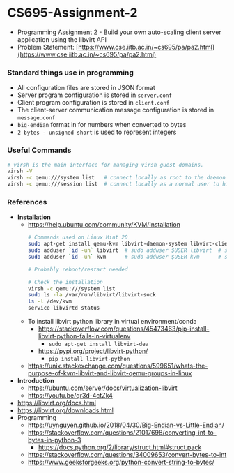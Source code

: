 # CS695-Assignment-2

- Programming Assignment 2 - Build your own auto-scaling client server application using the libvirt API
- Problem Statement: [https://www.cse.iitb.ac.in/~cs695/pa/pa2.html](https://www.cse.iitb.ac.in/~cs695/pa/pa2.html)

[comment]: <> (- [Problem Statement]&#40;./Problem%20Statement.pdf&#41;)

[comment]: <> (- [My Solution]&#40;./kvm-hello-world/Answers.md&#41;)

### Standard things use in programming

- All configuration files are stored in JSON format
- Server program configuration is stored in `server.conf`
- Client program configuration is stored in `client.conf`
- The client-server communication message configuration is stored in `message.conf`
- `big-endian` format in for numbers when converted to bytes
- `2 bytes - unsigned short` is used to represent integers

### Useful Commands

```sh
# virsh is the main interface for managing virsh guest domains.
virsh -V
virsh -c qemu:///system list   # connect locally as root to the daemon supervising QEMU and KVM domains
virsh -c qemu:///session list  # connect locally as a normal user to his own set of QEMU and KVM domains
```

### References

- **Installation**
    - https://help.ubuntu.com/community/KVM/Installation
      ```sh
      # Commands used on Linux Mint 20
      sudo apt-get install qemu-kvm libvirt-daemon-system libvirt-clients bridge-utils virt-manager
      sudo adduser `id -un` libvirt  # sudo adduser $USER libvirt  # sudo usermod -aG libvirt $USERNAME
      sudo adduser `id -un` kvm      # sudo adduser $USER kvm      # sudo usermod -aG kvm $USERNAME

      # Probably reboot/restart needed

      # Check the installation
      virsh -c qemu:///system list
      sudo ls -la /var/run/libvirt/libvirt-sock
      ls -l /dev/kvm
      service libvirtd status
      ```
    - To install libvirt python library in virtual environment/conda
        - https://stackoverflow.com/questions/45473463/pip-install-libvirt-python-fails-in-virtualenv
            * `sudo apt-get install libvirt-dev`
        - https://pypi.org/project/libvirt-python/
            * `pip install libvirt-python`
    - https://unix.stackexchange.com/questions/599651/whats-the-purpose-of-kvm-libvirt-and-libvirt-qemu-groups-in-linux
- **Introduction**
    - https://ubuntu.com/server/docs/virtualization-libvirt
    - https://youtu.be/qr3d-4ctZk4
- https://libvirt.org/docs.html
- https://libvirt.org/downloads.html
- Programming
    - https://uynguyen.github.io/2018/04/30/Big-Endian-vs-Little-Endian/
    - https://stackoverflow.com/questions/21017698/converting-int-to-bytes-in-python-3
        * https://docs.python.org/2/library/struct.html#struct.pack
    - https://stackoverflow.com/questions/34009653/convert-bytes-to-int
    - https://www.geeksforgeeks.org/python-convert-string-to-bytes/
	



